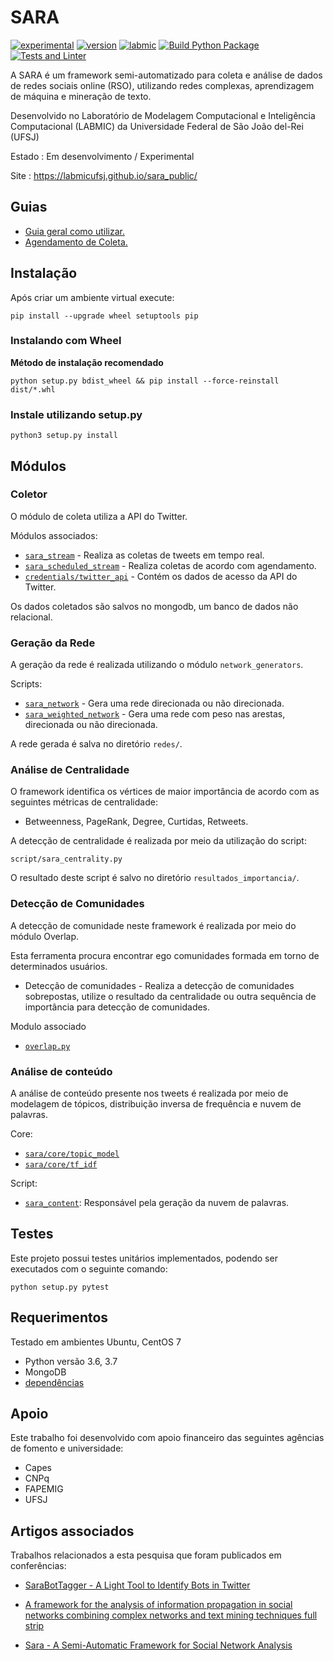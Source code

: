 # SARA

[![experimental](https://img.shields.io/badge/stability-experimental-red)](https://github.com/LabmicUFSJ/sara_public/) [![version](https://img.shields.io/badge/version-0.2-blue)](https://github.com/LabmicUFSJ/sara_public/blob/master/CHANGELOG.md) [![labmic](https://img.shields.io/badge/UFSJ-Labmic-lightgrey)](https://ufsj.edu.br/)
[![Build Python Package](https://github.com/LabmicUFSJ/sara/actions/workflows/main.yml/badge.svg)](https://github.com/LabmicUFSJ/sara/actions/workflows/main.yml)
[![Tests and Linter](https://github.com/LabmicUFSJ/sara/actions/workflows/python-package.yml/badge.svg)](https://github.com/LabmicUFSJ/sara/actions/workflows/python-package.yml)

A SARA é um framework semi-automatizado para coleta e análise de dados de
redes sociais online (RSO), utilizando redes complexas, aprendizagem de máquina
e mineração de texto.

Desenvolvido no Laboratório de Modelagem Computacional e Inteligência Computacional (LABMIC) da Universidade Federal de São João del-Rei (UFSJ)

Estado : Em desenvolvimento / Experimental

Site : https://labmicufsj.github.io/sara_public/

## Guias

- [Guia geral como utilizar.](sara/guides/Guia_execucao.md)
- [Agendamento de Coleta.](sara/guides/Guia_agendamento.md)

## Instalação

Após criar um ambiente virtual execute:

``` console
pip install --upgrade wheel setuptools pip
```

### Instalando com Wheel

**Método de instalação recomendado**

``` console
python setup.py bdist_wheel && pip install --force-reinstall dist/*.whl

```

### Instale utilizando setup.py

``` console
python3 setup.py install
```

## Módulos

### Coletor

O módulo de coleta utiliza a API do Twitter.

Módulos associados:

- [`sara_stream`](scripts/sara_stream.py) - Realiza as coletas de tweets em tempo real.
- [`sara_scheduled_stream`](scripts/sara_scheduled_stream.py) - Realiza coletas de acordo com agendamento.
- [`credentials/twitter_api`](sara/credentials/twitter_api.py) - Contém os dados de acesso da API do Twitter.

Os dados coletados são salvos no mongodb, um banco de dados não relacional.

### Geração da Rede

A geração da rede é realizada utilizando o módulo `network_generators`.

Scripts:

- [`sara_network`](/scripts/sara_network.py) - Gera uma rede direcionada ou não direcionada.
- [`sara_weighted_network`](/scripts/sara_weighted_network.py) - Gera uma rede com peso nas arestas,
    direcionada ou não direcionada.

A rede gerada é salva no diretório `redes/`.

### Análise de Centralidade

O framework identifica os vértices de maior importância de acordo com as seguintes métricas de centralidade:

- Betweenness, PageRank, Degree, Curtidas, Retweets.

A detecção de centralidade é realizada por meio da utilização do script:

```
script/sara_centrality.py
```

O resultado deste script é salvo no diretório `resultados_importancia/`.

### Detecção de Comunidades

A detecção de comunidade neste framework é realizada por meio do módulo Overlap.

Esta ferramenta procura encontrar ego comunidades formada em torno de determinados usuários.

- Detecção de comunidades - Realiza a detecção de comunidades sobrepostas, utilize o resultado da centralidade ou outra sequência de importância para detecção de comunidades.

Modulo associado

- [`overlap.py`](/sara/detecta_comunidades)

### Análise de conteúdo

A análise de conteúdo presente nos tweets é realizada por meio de modelagem de tópicos,
distribuição inversa de frequência e nuvem de palavras.

Core:

- [`sara/core/topic_model`](/sara/core/topic_model.py)
- [`sara/core/tf_idf`](/sara/core/tf_idf.py)

Script:

- [`sara_content`](/sara/scripts/sara_content.py): Responsável pela geração da nuvem de palavras.

## Testes

Este projeto possui testes unitários implementados,
podendo ser executados com o seguinte comando:

``` console
python setup.py pytest
```

## Requerimentos

Testado em ambientes Ubuntu, CentOS 7

- Python versão 3.6, 3.7
- MongoDB
- [dependências](requirements.txt)

## Apoio

Este trabalho foi desenvolvido com apoio financeiro das seguintes agências de
fomento e universidade:

- Capes
- CNPq
- FAPEMIG
- UFSJ

## Artigos associados

Trabalhos relacionados a esta pesquisa que foram publicados em conferências:

- [SaraBotTagger - A Light Tool to Identify Bots in Twitter](https://link.springer.com/chapter/10.1007/978-3-030-65351-4_9)

- [A framework for the analysis of information propagation in social networks combining complex networks and text mining techniques full strip](https://dl.acm.org/doi/abs/10.1145/3323503.3360289)

- [Sara - A Semi-Automatic Framework for Social Network Analysis](https://sol.sbc.org.br/index.php/webmedia_estendido/article/view/8137/8012)
